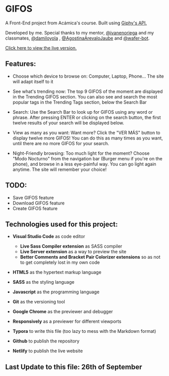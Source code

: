 # GIFOS 

A Front-End project from Acámica's course. Built using [Giphy's API.](https://developers.giphy.com/docs/api#quick-start-guide)

Developed by me. Special thanks to my mentor, [@ivanenoriega](https://github.com/ivanenoriega) and my classmates, [@damiloyola](https://github.com/damiloyola) , [@AgostinaArevaloJaube](https://github.com/AgostinaArevaloJaube) and [@wafer-bot](https://github.com/wafer-bot).

[Click here to view the live version.](https://gifos-jesus.netlify.app/)

## Features:

- Choose which device to browse on: Computer, Laptop, Phone... The site will adapt itself to it 

- See what's trending now: The top 9 GIFOS of the moment are displayed in the Trending GIFOS section. You can also see and search the most popular tags in the Trending Tags section, below the Search Bar

- Search:  Use the Search Bar to look up for GIFOS using any word or phrase. After pressing ENTER or clicking on the search button, the first twelve results of your search will be displayed below. 

- View as many as you want: Want more? Click the "VER MÁS" button to display twelve more GIFOS! You can do this as many times as you want, until there are no more GIFOS for your search.

- Night-Friendly browsing: Too much light for the moment? Choose "Modo Nocturno" from the navigation bar (Burger menu if you're on the phone), and browse in a less eye-painful way. You can go light again anytime. The site will remember your choice!

## TODO:

- Save GIFOS feature
- Download GIFOS feature
- Create GIFOS feature

## Technologies used for this project:

- **Visual Studio Code** as code editor
  - **Live Sass Compiler extension** as SASS compiler
  - **Live Server extension** as a way to preview the site
  - **Better Comments and Bracket Pair Colorizer extensions** so as not to get completely lost in my own code

- **HTML5** as the hypertext markup language
- **SASS** as the styling language
- **Javascript** as the programming language
- **Git** as the versioning tool

- **Google Chrome** as the previewer and debugger
- **Responsively** as a previewer for different viewports
- **Typora** to write this file (too lazy to mess with the Markdown format)

- **Github** to publish the repository
- **Netlify** to publish the live website

## Last Update to this file: 26th of September 